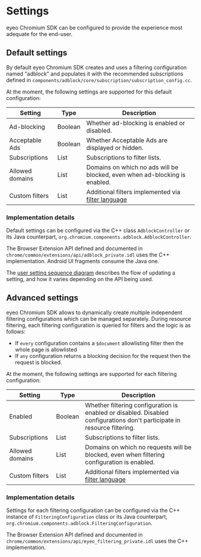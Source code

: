 # Settings

eyeo Chromium SDK can be configured to provide the experience most adequate for the end-user.

## Default settings
By default eyeo Chromium SDK creates and uses a filtering configuration named "adblock" and populates it with
the recommended subscriptions defined in `components/adblock/core/subscription/subscription_config.cc`.

At the moment, the following settings are supported for this default configuration:

| Setting                 | Type    | Description |
| ----------------------- | ------- | ----------- |
| Ad-blocking             | Boolean | Whether ad-blocking is enabled or disabled. |
| Acceptable Ads          | Boolean | Whether Acceptable Ads are displayed or hidden. |
| Subscriptions           | List    | Subscriptions to filter lists. |
| Allowed domains         | List    | Domains on which no ads will be blocked, even when ad-blocking is enabled. |
| Custom filters          | List    | Additional filters implemented via [filter language](https://help.eyeo.com/adblockplus/how-to-write-filters) |

### Implementation details

Default settings can be configured via the C++ class `AdblockController` or its Java counterpart, `org.chromium.components.adblock.AdblockController`.

The Browser Extension API defined and documented in `chrome/common/extensions/api/adblock_private.idl` uses the C++ implementation. Android UI fragments consume the Java one.

The [user setting sequence diagram](user-setting-sequence.png) describes the flow of updating a setting, and how it varies depending on the API being used.

## Advanced settings
eyeo Chromium SDK allows to dynamically create multiple independent filtering configurations which can be managed separately.
During resource filtering, each filtering configuration is queried for filters and the logic is as follows:
- If `every` configuration contains a `$document` allowlisting filter then the whole page is allowlisted
- If `any` configuration returns a blocking decision for the request then the request is blocked.

At the moment, the following settings are supported for each filtering configuration:

| Setting                 | Type    | Description |
| ----------------------- | ------- | ----------- |
| Enabled                 | Boolean | Whether filtering configuration is enabled or disabled. Disabled configurations don't participate in resource filtering. |
| Subscriptions           | List    | Subscriptions to filter lists. |
| Allowed domains         | List    | Domains on which no requests will be blocked, even when filtering configuration is enabled. |
| Custom filters          | List    | Additional filters implemented via [filter language](https://help.eyeo.com/adblockplus/how-to-write-filters) |

### Implementation details

Settings for each filtering configuration can be configured via the C++ instance of `FilteringConfiguration` class or its Java counterpart, `org.chromium.components.adblock.FilteringConfiguration`.

The Browser Extension API defined and documented in `chrome/common/extensions/api/eyeo_filtering_private.idl` uses the C++ implementation.
